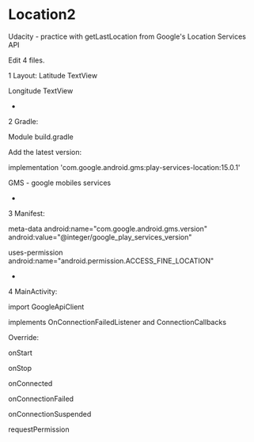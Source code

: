 # Location2
Udacity - practice with getLastLocation from Google's Location Services API


Edit 4 files.


1 Layout:
Latitude TextView

Longitude TextView

-

2 Gradle:

Module build.gradle

Add the latest version:

implementation 'com.google.android.gms:play-services-location:15.0.1'



GMS - google mobiles services

-


3 Manifest:

meta-data android:name="com.google.android.gms.version" android:value="@integer/google_play_services_version"

uses-permission android:name="android.permission.ACCESS_FINE_LOCATION"

-

4 MainActivity:

import GoogleApiClient

implements OnConnectionFailedListener and ConnectionCallbacks

Override:

onStart

onStop


onConnected

onConnectionFailed

onConnectionSuspended


requestPermission
